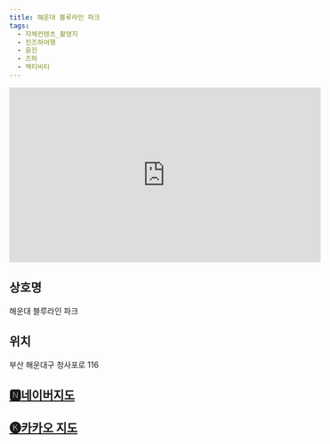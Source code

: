 ```yaml
---
title: 해운대 블루라인 파크
tags:
  - 자체컨텐츠_촬영지
  - 진즈하여행
  - 윤진
  - 즈하
  - 액티비티
---
```

<iframe width="560" height="315" src="https://www.youtube.com/embed/fdGT48DUnl8?si=-4_tKk8FMzJMZz-B" title="YouTube video player" frameborder="0" allow="accelerometer; autoplay; clipboard-write; encrypted-media; gyroscope; picture-in-picture; web-share" referrerpolicy="strict-origin-when-cross-origin" allowfullscreen></iframe>

## 상호명
해운대 블루라인 파크

## 위치
부산 해운대구 청사포로 116


## [🅽네이버지도](https://naver.me/xq3aEIjM)

## [🅚카카오 지도](https://place.map.kakao.com/370110291)